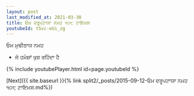 ```yaml
---
layout: post
last_modified_at: 2021-03-30
title: ਓਮ ਦਰੂਪਟਾਯਾ ਨਮਹ ੧੦੮ ਟਾਇਮਸ
youtubeId: tSvc-eUi_zg
---
```

 
 
 ਓਮ ਮੁਢੀਠਾਯ ਨਮਹ  
 
 -  ਜੋ ਹਮੇਸ਼ਾਂ ਖੁਸ਼ ਰਹਿੰਦਾ ਹੈ 
 
  
 
  
 
 
 
 
 
 


{% include youtubePlayer.html id=page.youtubeId %}
 
[Next]({{ site.baseurl }}{% link  split2/_posts/2015-09-12-ਓਮ ਦਰੂਪਟਾਯਾ ਨਮਹ ੧੦੮ ਟਾਇਮਸ.md%})
 
